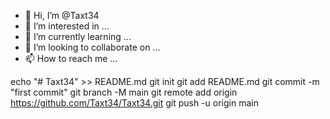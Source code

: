 - 👋 Hi, I’m @Taxt34
- 👀 I’m interested in ...
- 🌱 I’m currently learning ...
- 💞️ I’m looking to collaborate on ...
- 📫 How to reach me ...

<!---
Taxt34/Taxt34 is a ✨ special ✨ repository because its `README.md` (this file) appears on your GitHub profile.
You can click the Preview link to take a look at your changes.
--->
echo "# Taxt34" >> README.md
git init
git add README.md
git commit -m "first commit"
git branch -M main
git remote add origin https://github.com/Taxt34/Taxt34.git
git push -u origin main
